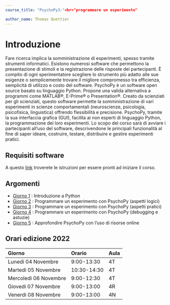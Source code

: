 ```yaml
---
course_title: "PsychoPy3:"<br>"programmare un esperimento"

author_name: Thomas Quettier
---
```


# Introduzione

Fare ricerca implica la somministrazione di esperimenti, spesso tramite strumenti informatici. Esistono numerosi software che permettono la presentazione di stimoli e la registrazione delle risposte dei partecipanti. 
È compito di ogni sperimentatore scegliere lo strumento più adatto alle sue esigenze o semplicemente trovare il migliore compromesso tra efficienza, semplicità di utilizzo e costo del software.
PsychoPy è un software open source basato su linguaggio Python. Propone una valida alternativa a programmi come MATLAB®, E-Prime® o Presentation®. Creato da scienziati per gli scienziati, questo software permette la somministrazione di vari esperimenti in scienze comportamentali (neuroscienze, psicologia, psicofisica, linguistica) offrendo flessibilità e precisione. PsychoPy, tramite la sua interfaccia grafica (GUI), facilita ai non esperti di linguaggio Python, la programmazione dei loro esperimenti. 
Lo scopo del corso sarà di avviare i partecipanti all’uso del software, descrivendone le principali funzionalità al fine di saper ideare, costruire, testare, distribuire e gestire esperimenti pratici.

## Requisiti software

A questo [link](Prepararsiperilcorso.md) troverete le istruzioni per essere pronti ad iniziare il corso.

## Argomenti 

- [Giorno 1](giorno1.md) : Introduzione a Python
- [Giorno 2](giorno2.md) : Programmare un esperimento con PsychoPy (aspetti logici) 
- [Giorno 3](giorno3.md) : Programmare un esperimento con PsychoPy (aspetti pratici)
- [Giorno 4](giorno4.md) : Programmare un esperimento con PsychoPy (debugging e astuzie) 
- [Giorno 5](giorno5.md) : Approfondire PsychoPy con l’uso di risorse online

## Orari edizione 2022

| Giorno | Orario | Aula |
| :--- | :--- | :--- |
| Lunedì 04 Novembre | 9:00-13:30 | 4T |
| Martedì 05 Novembre | 10:30-14:30 | 4T |
| Mercoledì 06 Novembre | 9:00-12:30 | 4T |
| Giovedi 07 Novembre | 9:00-13:00 | 4R |
| Venerdi 08 Novembre | 9:00-13:00 | 4N |


